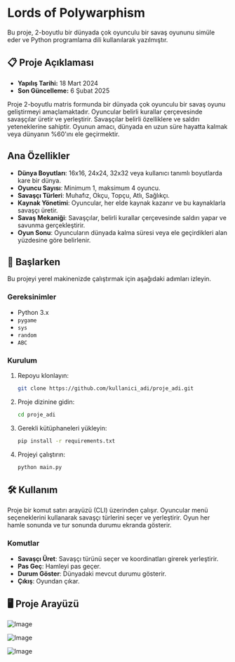 # Lords of Polywarphism

Bu proje, 2-boyutlu bir dünyada çok oyunculu bir savaş oyununu simüle eder ve Python programlama dili kullanılarak yazılmıştır.

## 📋 Proje Açıklaması
- **Yapılış Tarihi:** 18 Mart 2024 
- **Son Güncelleme:** 6 Şubat 2025
  
Proje 2-boyutlu matris formunda bir dünyada çok oyunculu bir savaş oyunu geliştirmeyi amaçlamaktadır. Oyuncular belirli kurallar çerçevesinde savaşçılar üretir ve yerleştirir. Savaşçılar belirli özelliklere ve saldırı yeteneklerine sahiptir. Oyunun amacı, dünyada en uzun süre hayatta kalmak veya dünyanın %60'ını ele geçirmektir.

## Ana Özellikler
- **Dünya Boyutları**: 16x16, 24x24, 32x32 veya kullanıcı tanımlı boyutlarda kare bir dünya.
- **Oyuncu Sayısı**: Minimum 1, maksimum 4 oyuncu.
- **Savaşçı Türleri**: Muhafız, Okçu, Topçu, Atlı, Sağlıkçı.
- **Kaynak Yönetimi**: Oyuncular, her elde kaynak kazanır ve bu kaynaklarla savaşçı üretir.
- **Savaş Mekaniği**: Savaşçılar, belirli kurallar çerçevesinde saldırı yapar ve savunma gerçekleştirir.
- **Oyun Sonu**: Oyuncuların dünyada kalma süresi veya ele geçirdikleri alan yüzdesine göre belirlenir.

## 🚀 Başlarken
Bu projeyi yerel makinenizde çalıştırmak için aşağıdaki adımları izleyin.

### Gereksinimler
- Python 3.x
- ```pygame```
- ```sys```
- ```random```
- ```ABC```

### Kurulum
1. Repoyu klonlayın:
    ```bash
    git clone https://github.com/kullanici_adi/proje_adi.git
    ```
2. Proje dizinine gidin:
    ```bash
    cd proje_adi
    ```
3. Gerekli kütüphaneleri yükleyin:
    ```bash
    pip install -r requirements.txt
    ```
4. Projeyi çalıştırın:
    ```bash
    python main.py
    ```

## 🛠️ Kullanım
Proje bir komut satırı arayüzü (CLI) üzerinden çalışır. Oyuncular menü seçeneklerini kullanarak savaşçı türlerini seçer ve yerleştirir. Oyun her hamle sonunda ve tur sonunda durumu ekranda gösterir.

### Komutlar
- **Savaşçı Üret**: Savaşçı türünü seçer ve koordinatları girerek yerleştirir.
- **Pas Geç**: Hamleyi pas geçer.
- **Durum Göster**: Dünyadaki mevcut durumu gösterir.
- **Çıkış**: Oyundan çıkar.

## 🖥️ Proje Arayüzü
![Image](https://github.com/user-attachments/assets/7e4cff69-4873-4625-8491-2e7b977126e3)

![Image](https://github.com/user-attachments/assets/8f80559b-6a4a-41b6-987e-5f4b4412aac9)

![Image](https://github.com/user-attachments/assets/6a473786-98c1-4a88-9d84-35b926f9b34f)
